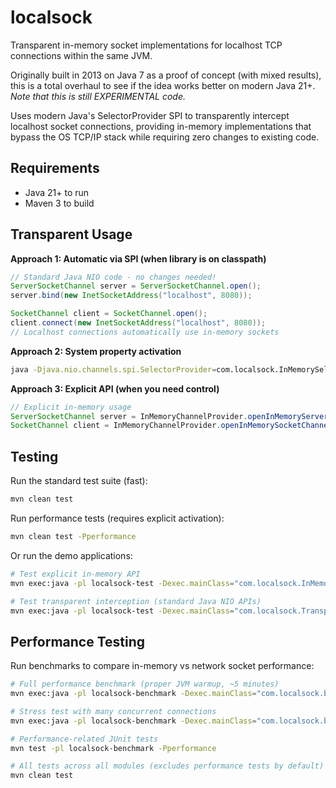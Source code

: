 localsock
=========

Transparent in-memory socket implementations for localhost TCP connections within the same JVM.

Originally built in 2013 on Java 7 as a proof of concept (with mixed results), this is a total overhaul to see if the idea works better on modern Java 21+. 
_Note that this is still EXPERIMENTAL code._

Uses modern Java's SelectorProvider SPI to transparently intercept localhost socket connections, providing in-memory
implementations that bypass the OS TCP/IP stack while requiring zero changes to existing code.

Requirements
------------

* Java 21+ to run
* Maven 3 to build

Transparent Usage
-----------------

**Approach 1: Automatic via SPI (when library is on classpath)**

```java
// Standard Java NIO code - no changes needed!
ServerSocketChannel server = ServerSocketChannel.open();
server.bind(new InetSocketAddress("localhost", 8080));

SocketChannel client = SocketChannel.open();
client.connect(new InetSocketAddress("localhost", 8080));
// Localhost connections automatically use in-memory sockets
```

**Approach 2: System property activation**

```bash
java -Djava.nio.channels.spi.SelectorProvider=com.localsock.InMemorySelectorProvider YourApp
```

**Approach 3: Explicit API (when you need control)**

```java
// Explicit in-memory usage
ServerSocketChannel server = InMemoryChannelProvider.openInMemoryServerSocketChannel();
SocketChannel client = InMemoryChannelProvider.openInMemorySocketChannel(remoteAddress);
```

Testing
-------

Run the standard test suite (fast):

```bash
mvn clean test
```

Run performance tests (requires explicit activation):

```bash
mvn clean test -Pperformance
```

Or run the demo applications:

```bash
# Test explicit in-memory API
mvn exec:java -pl localsock-test -Dexec.mainClass="com.localsock.InMemorySocketTest"

# Test transparent interception (standard Java NIO APIs)
mvn exec:java -pl localsock-test -Dexec.mainClass="com.localsock.TransparentTest"
```

Performance Testing
-------------------

Run benchmarks to compare in-memory vs network socket performance:

```bash
# Full performance benchmark (proper JVM warmup, ~5 minutes)
mvn exec:java -pl localsock-benchmark -Dexec.mainClass="com.localsock.benchmark.PerformanceBenchmark"

# Stress test with many concurrent connections  
mvn exec:java -pl localsock-benchmark -Dexec.mainClass="com.localsock.benchmark.StressBenchmark"

# Performance-related JUnit tests
mvn test -pl localsock-benchmark -Pperformance

# All tests across all modules (excludes performance tests by default)
mvn clean test
```